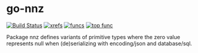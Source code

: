 go-nnz
========================================

[![Build Status](https://travis-ci.org/sourcegraph/go-nnz.png)](https://travis-ci.org/sourcegraph/go-nnz)
[![xrefs](https://sourcegraph.com/api/repos/github.com/sourcegraph/go-nnz/badges/xrefs.png)](https://sourcegraph.com/github.com/sourcegraph/go-nnz)
[![funcs](https://sourcegraph.com/api/repos/github.com/sourcegraph/go-nnz/badges/funcs.png)](https://sourcegraph.com/github.com/sourcegraph/go-nnz)
[![top func](https://sourcegraph.com/api/repos/github.com/sourcegraph/go-nnz/badges/top-func.png)](https://sourcegraph.com/github.com/sourcegraph/go-nnz)

Package nnz defines variants of primitive types where the zero value represents
null when (de)serializing with encoding/json and database/sql.
